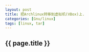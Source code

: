 ```yaml
---
layout: post
title: 把Archlinux转移到虚拟机(VBox)上.
categories: [Gnu/linux]
tags: [linux, tar]
---
```

<h2>{{ page.title }}</h2>

